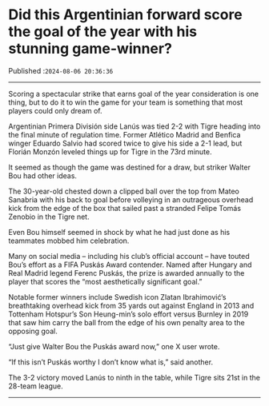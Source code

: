 # Did this Argentinian forward score the goal of the year with his stunning game-winner?

Published :`2024-08-06 20:36:36`

---

Scoring a spectacular strike that earns goal of the year consideration is one thing, but to do it to win the game for your team is something that most players could only dream of.

Argentinian Primera División side Lanús was tied 2-2 with Tigre heading into the final minute of regulation time. Former Atlético Madrid and Benfica winger Eduardo Salvio had scored twice to give his side a 2-1 lead, but Florián Monzón leveled things up for Tigre in the 73rd minute.

It seemed as though the game was destined for a draw, but striker Walter Bou had other ideas.

The 30-year-old chested down a clipped ball over the top from Mateo Sanabria with his back to goal before volleying in an outrageous overhead kick from the edge of the box that sailed past a stranded Felipe Tomás Zenobio in the Tigre net.

Even Bou himself seemed in shock by what he had just done as his teammates mobbed him celebration.

Many on social media – including his club’s official account – have touted Bou’s effort as a FIFA Puskás Award contender. Named after Hungary and Real Madrid legend Ferenc Puskás, the prize is awarded annually to the player that scores the “most aesthetically significant goal.”

Notable former winners include Swedish icon Zlatan Ibrahimović’s breathtaking overhead kick from 35 yards out against England in 2013 and Tottenham Hotspur’s Son Heung-min’s solo effort versus Burnley in 2019 that saw him carry the ball from the edge of his own penalty area to the opposing goal.

“Just give Walter Bou the Puskás award now,” one X user wrote.

“If this isn’t Puskás worthy I don’t know what is,” said another.

The 3-2 victory moved Lanús to ninth in the table, while Tigre sits 21st in the 28-team league.

---


